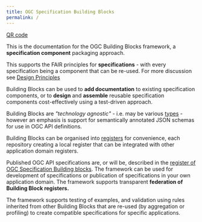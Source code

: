 ```yaml
---
title: OGC Specification Building Blocks
permalink: /
---
```


[QR code](overview/qr)

This is the documentation for the OGC Building Blocks framework, a **specification component** packaging approach.

This supports the FAIR principles for **specifications** - with every specification being a component that can be re-used. For more discussion see [Design Principles](overview/principles)

Building Blocks can be used to **add documentation** to existing specification components, or to **design** and **assemble** reusable specification components cost-effectively using a test-driven approach.

Building Blocks are _"technology agnostic"_ - i.e. may be various [types](overview/types) - however an  emphasis is support for semantically annotated JSON schemas for use in OGC API definitions. 

Building Blocks can be organised into [registers](overview/registers) for convenience, each repository creating a local register that can be integrated with other application domain registers.

Published OGC API specifications are, or will be, described in the [register of OGC Specification Building blocks](https://opengeospatial.github.io/bblocks/register/). The framework can be used for development of specifications or publication of specifications in your own application domain.  The framework supports transparent **federation of Building Block registers.**

The framework supports testing of examples, and validation using rules inherited from other Building Blocks that are re-used (by aggregation or profiling) to create compatible specifications for specific applications.

